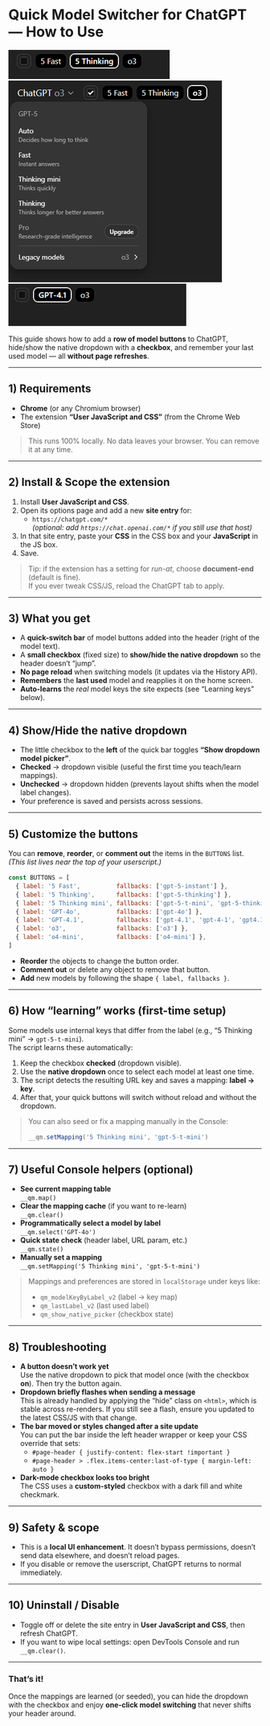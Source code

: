 # Quick Model Switcher for ChatGPT — How to Use

![screenshot1](img1.png "Example 1")
<br>
![screenshot2](img2.png "Example 2")
<br>
![screenshot3](img3.png "Example 3")
<br>


This guide shows how to add a **row of model buttons** to ChatGPT, hide/show the native dropdown with a **checkbox**, and remember your last used model — all **without page refreshes**.

---

## 1) Requirements

- **Chrome** (or any Chromium browser)
- The extension **“User JavaScript and CSS”** (from the Chrome Web Store)

> This runs 100% locally. No data leaves your browser. You can remove it at any time.

---

## 2) Install & Scope the extension

1. Install **User JavaScript and CSS**.
2. Open its options page and add a new **site entry** for:
   - `https://chatgpt.com/*`  
     *(optional: add `https://chat.openai.com/*` if you still use that host)*
3. In that site entry, paste your **CSS** in the CSS box and your **JavaScript** in the JS box.
4. Save.

> Tip: if the extension has a setting for *run-at*, choose **document-end** (default is fine).  
> If you ever tweak CSS/JS, reload the ChatGPT tab to apply.

---

## 3) What you get

- A **quick-switch bar** of model buttons added into the header (right of the model text).
- A **small checkbox** (fixed size) to **show/hide the native dropdown** so the header doesn’t “jump”.
- **No page reload** when switching models (it updates via the History API).
- **Remembers** the **last used** model and reapplies it on the home screen.
- **Auto-learns** the *real* model keys the site expects (see “Learning keys” below).

---

## 4) Show/Hide the native dropdown

- The little checkbox to the **left** of the quick bar toggles **“Show dropdown model picker”**.
- **Checked** → dropdown visible (useful the first time you teach/learn mappings).  
- **Unchecked** → dropdown hidden (prevents layout shifts when the model label changes).
- Your preference is saved and persists across sessions.

---

## 5) Customize the buttons

You can **remove**, **reorder**, or **comment out** the items in the `BUTTONS` list.  
*(This list lives near the top of your userscript.)*

```js
const BUTTONS = [
  { label: '5 Fast',          fallbacks: ['gpt-5-instant'] },
  { label: '5 Thinking',      fallbacks: ['gpt-5-thinking'] },
  { label: '5 Thinking mini', fallbacks: ['gpt-5-t-mini', 'gpt-5-thinking-mini', 'gpt-5-mini', 'gpt-5-thinking-fast'] },
  { label: 'GPT-4o',          fallbacks: ['gpt-4o'] },
  { label: 'GPT-4.1',         fallbacks: ['gpt-4.1', 'gpt-4-1', 'gpt4.1'] },
  { label: 'o3',              fallbacks: ['o3'] },
  { label: 'o4-mini',         fallbacks: ['o4-mini'] },
]
```

- **Reorder** the objects to change the button order.
- **Comment out** or delete any object to remove that button.
- **Add** new models by following the shape `{ label, fallbacks }`.

---

## 6) How “learning” works (first-time setup)

Some models use internal keys that differ from the label (e.g., “5 Thinking mini” → `gpt-5-t-mini`).  
The script learns these automatically:

1. Keep the checkbox **checked** (dropdown visible).
2. Use the **native dropdown** once to select each model at least one time.
3. The script detects the resulting URL key and saves a mapping: **label → key**.
4. After that, your quick buttons will switch without reload and without the dropdown.

> You can also seed or fix a mapping manually in the Console:
> ```js
> __qm.setMapping('5 Thinking mini', 'gpt-5-t-mini')
> ```

---

## 7) Useful Console helpers (optional)

- **See current mapping table**  
  `__qm.map()`
- **Clear the mapping cache** (if you want to re-learn)  
  `__qm.clear()`
- **Programmatically select a model by label**  
  `__qm.select('GPT-4o')`
- **Quick state check** (header label, URL param, etc.)  
  `__qm.state()`
- **Manually set a mapping**  
  `__qm.setMapping('5 Thinking mini', 'gpt-5-t-mini')`

> Mappings and preferences are stored in `localStorage` under keys like:
> - `qm_modelKeyByLabel_v2` (label → key map)  
> - `qm_lastLabel_v2` (last used label)  
> - `qm_show_native_picker` (checkbox state)

---

## 8) Troubleshooting

- **A button doesn’t work yet**  
  Use the native dropdown to pick that model once (with the checkbox **on**). Then try the button again.
- **Dropdown briefly flashes when sending a message**  
  This is already handled by applying the “hide” class on `<html>`, which is stable across re-renders. If you still see a flash, ensure you updated to the latest CSS/JS with that change.
- **The bar moved or styles changed after a site update**  
  You can put the bar inside the left header wrapper or keep your CSS override that sets:
  - `#page-header { justify-content: flex-start !important }`
  - `#page-header > .flex.items-center:last-of-type { margin-left: auto }`
- **Dark-mode checkbox looks too bright**  
  The CSS uses a **custom-styled** checkbox with a dark fill and white checkmark.

---

## 9) Safety & scope

- This is a **local UI enhancement**. It doesn’t bypass permissions, doesn’t send data elsewhere, and doesn’t reload pages.
- If you disable or remove the userscript, ChatGPT returns to normal immediately.

---

## 10) Uninstall / Disable

- Toggle off or delete the site entry in **User JavaScript and CSS**, then refresh ChatGPT.
- If you want to wipe local settings: open DevTools Console and run `__qm.clear()`.

---

### That’s it!

Once the mappings are learned (or seeded), you can hide the dropdown with the checkbox and enjoy **one-click model switching** that never shifts your header around.
